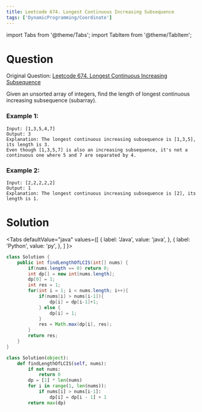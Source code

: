 ```yaml
---
title: Leetcode 674. Longest Continuous Increasing Subsequence
tags: ['DynamicProgramming/Coordinate']
---
```


import Tabs from '@theme/Tabs';
import TabItem from '@theme/TabItem';

# Question

Original Question: [Leetcode 674. Longest Continuous Increasing Subsequence](https://leetcode.com/problems/longest-continuous-increasing-subsequence/)

Given an unsorted array of integers, find the length of longest continuous increasing subsequence (subarray).

### Example 1:
```
Input: [1,3,5,4,7]
Output: 3
Explanation: The longest continuous increasing subsequence is [1,3,5], its length is 3. 
Even though [1,3,5,7] is also an increasing subsequence, it's not a continuous one where 5 and 7 are separated by 4.
```

### Example 2:
```
Input: [2,2,2,2,2]
Output: 1
Explanation: The longest continuous increasing subsequence is [2], its length is 1. 
```

# Solution

<Tabs
defaultValue="java"
values={[
{ label: 'Java', value: 'java', },
{ label: 'Python', value: 'py', },
]
}>
<TabItem value="java">

```java
class Solution {
    public int findLengthOfLCIS(int[] nums) {
        if(nums.length == 0) return 0;
        int dp[] = new int[nums.length];
        dp[0] = 1;
        int res = 1;
        for(int i = 1; i < nums.length; i++){
            if(nums[i] > nums[i-1]){
                dp[i] = dp[i-1]+1;
            } else {
                dp[i] = 1;
            }
            res = Math.max(dp[i], res);
        }
        return res;
    }
}
```

</TabItem>
<TabItem value="py">

```py
class Solution(object):
    def findLengthOfLCIS(self, nums):
        if not nums:
            return 0
        dp = [1] * len(nums)
        for i in range(1, len(nums)):
            if nums[i] > nums[i-1]:
                dp[i] = dp[i - 1] + 1
        return max(dp)
```
</TabItem>
</Tabs>
